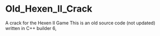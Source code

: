# Old_Hexen_II_Crack
A crack for the Hexen II Game
This is an old source code (not updated) written in C++ builder 6,
